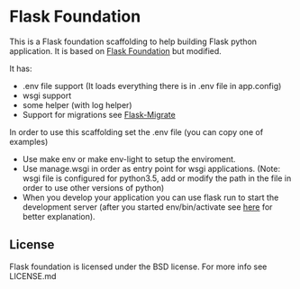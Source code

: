 # Flask Foundation 

This is a Flask foundation scaffolding to help building Flask python application. It is based on [Flask Foundation](https://github.com/JackStouffer/Flask-Foundation) but modified.

It has:
* .env file support (It loads everything there is in .env file in app.config)
* wsgi support
* some helper (with log helper)
* Support for migrations see [Flask-Migrate](https://flask-migrate.readthedocs.io/en/)

In order to use this scaffolding set the .env file (you can copy one of examples)

* Use make env or make env-light to setup the enviroment.
* Use manage.wsgi in order as entry point for wsgi applications. (Note: wsgi file is configured for python3.5, add or modify the path in the file in order to use other versions of python)
* When you develop your application you can use flask run to start the development server (after you started env/bin/activate see [here](http://flask.pocoo.org/docs/0.12/installation/#virtualenv) for better explanation).

## License

Flask foundation is licensed under the BSD license. For more info see LICENSE.md

